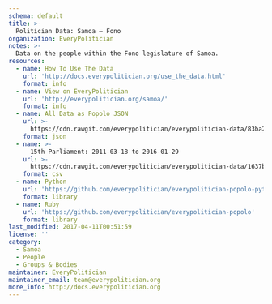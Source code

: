 ```yaml
---
schema: default
title: >-
  Politician Data: Samoa — Fono
organization: EveryPolitician
notes: >-
  Data on the people within the Fono legislature of Samoa.
resources:
  - name: How To Use The Data
    url: 'http://docs.everypolitician.org/use_the_data.html'
    format: info
  - name: View on EveryPolitician
    url: 'http://everypolitician.org/samoa/'
    format: info
  - name: All Data as Popolo JSON
    url: >-
      https://cdn.rawgit.com/everypolitician/everypolitician-data/83ba2a4492b2658246ea1878c315b0bb7235d6d0/data/Samoa/Parliament/ep-popolo-v1.0.json
    format: json
  - name: >-
      15th Parliament: 2011-03-18 to 2016-01-29
    url: >-
      https://cdn.rawgit.com/everypolitician/everypolitician-data/1637b7eff2ae081bebb632f72780d36c021cba05/data/Samoa/Parliament/term-15.csv
    format: csv
  - name: Python
    url: 'https://github.com/everypolitician/everypolitician-popolo-python'
    format: library
  - name: Ruby
    url: 'https://github.com/everypolitician/everypolitician-popolo'
    format: library
last_modified: 2017-04-11T00:51:59
license: ''
category:
  - Samoa
  - People
  - Groups & Bodies
maintainer: EveryPolitician
maintainer_email: team@everypolitician.org
more_info: http://docs.everypolitician.org
---
```

